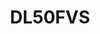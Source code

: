 ---
slug: DL50FVS
title: "DL50FVS"
description: "Next-level comfort made smartly touchless"
image: "/images/smartentry/DL50FVS.png"
images:
  - url: "/images/smartentry/DL50FVS.png"
    caption: "Front view"

features:
  - "Aluminum alloy build in glossy gray with a slim, modern aesthetic."
  - "Advanced Face ID recognition supporting up to 50 registered users."
  - "Multiple unlocking options: Face ID, fingerprint, passcode, mechanical key, Bluetooth (via EZVIZ App), timed codes, and remote unlock."
  - "Supports up to 50 users for fingerprints and passcodes, plus real-time remote access via Wi-Fi and Bluetooth."
  - "4-inch IPS display for visual feedback and smart interaction (non-touch)."
  - "Built-in 5000mAh rechargeable lithium battery with emergency Type-C charging support."
  - "High-security C-level lock cylinder and automatic mechanical detection locking body."
  - "IP54-rated front panel for water and dust resistance."
  - "Smart software features: anti-peeping code, privacy mode, low battery alerts, tamper detection, remote control, video calling, voice changer, and roaming detection."
  - "Compatible with doors 30–110 mm thick; operates in temperatures from -10°C to 55°C."


specification:
  model: "CS-DL50FVS"
  image_sensor: "N/A"
  lens: "N/A"
  maximum_accuracy: "N/A"
  framerate: "N/A"
  Ingress_Protection_Degree: "N/A"
  size: "Front panel: 400 x 72 x 22.5 mm, Back panel: 400 x 72 x 30.5 mm for Board Size"
  battery: "N/A"
price: "Contact Sales"

---